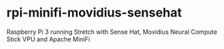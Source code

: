 # rpi-minifi-movidius-sensehat
Raspberry Pi 3 running Stretch with Sense Hat, Movidius Neural Compute Stick VPU and Apache MiniFi

